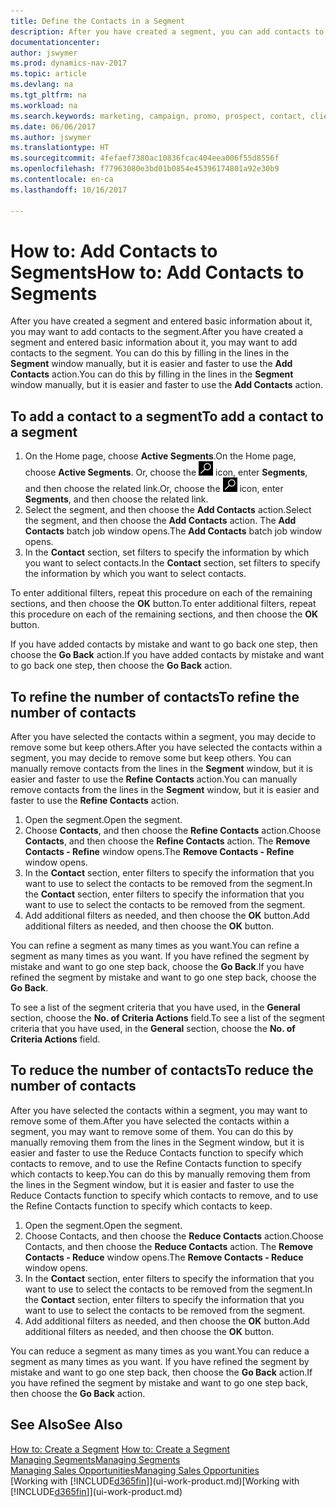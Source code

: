 ```yaml
---
title: Define the Contacts in a Segment
description: After you have created a segment, you can add contacts to the segment, for example, as part of a marketing campaign targeting particular customers or clients.
documentationcenter: 
author: jswymer
ms.prod: dynamics-nav-2017
ms.topic: article
ms.devlang: na
ms.tgt_pltfrm: na
ms.workload: na
ms.search.keywords: marketing, campaign, promo, prospect, contact, client, customer
ms.date: 06/06/2017
ms.author: jswymer
ms.translationtype: HT
ms.sourcegitcommit: 4fefaef7380ac10836fcac404eea006f55d8556f
ms.openlocfilehash: f77963080e3bd01b0854e45396174801a92e30b9
ms.contentlocale: en-ca
ms.lasthandoff: 10/16/2017

---
```

# <a name="how-to-add-contacts-to-segments"></a><span data-ttu-id="d6ff3-103">How to: Add Contacts to Segments</span><span class="sxs-lookup"><span data-stu-id="d6ff3-103">How to: Add Contacts to Segments</span></span>
<span data-ttu-id="d6ff3-104">After you have created a segment and entered basic information about it, you may want to add contacts to the segment.</span><span class="sxs-lookup"><span data-stu-id="d6ff3-104">After you have created a segment and entered basic information about it, you may want to add contacts to the segment.</span></span> <span data-ttu-id="d6ff3-105">You can do this by filling in the lines in the **Segment** window manually, but it is easier and faster to use the **Add Contacts** action.</span><span class="sxs-lookup"><span data-stu-id="d6ff3-105">You can do this by filling in the lines in the **Segment** window manually, but it is easier and faster to use the **Add Contacts** action.</span></span>

## <a name="to-add-a-contact-to-a-segment"></a><span data-ttu-id="d6ff3-106">To add a contact to a segment</span><span class="sxs-lookup"><span data-stu-id="d6ff3-106">To add a contact to a segment</span></span>
1. <span data-ttu-id="d6ff3-107">On the Home page, choose **Active Segments**.</span><span class="sxs-lookup"><span data-stu-id="d6ff3-107">On the Home page, choose **Active Segments**.</span></span> <span data-ttu-id="d6ff3-108">Or, choose the ![Search for Page or Report](media/ui-search/search_small.png "Search for Page or Report icon") icon, enter **Segments**, and then choose the related link.</span><span class="sxs-lookup"><span data-stu-id="d6ff3-108">Or, choose the ![Search for Page or Report](media/ui-search/search_small.png "Search for Page or Report icon") icon, enter **Segments**, and then choose the related link.</span></span>  
2. <span data-ttu-id="d6ff3-109">Select the segment, and then choose the **Add Contacts** action.</span><span class="sxs-lookup"><span data-stu-id="d6ff3-109">Select the segment, and then choose the **Add Contacts** action.</span></span> <span data-ttu-id="d6ff3-110">The **Add Contacts** batch job window opens.</span><span class="sxs-lookup"><span data-stu-id="d6ff3-110">The **Add Contacts** batch job window opens.</span></span>
3. <span data-ttu-id="d6ff3-111">In the **Contact** section, set filters to specify the information by which you want to select contacts.</span><span class="sxs-lookup"><span data-stu-id="d6ff3-111">In the **Contact** section, set filters to specify the information by which you want to select contacts.</span></span>

<span data-ttu-id="d6ff3-112">To enter additional filters, repeat this procedure on each of the remaining sections, and then choose the **OK** button.</span><span class="sxs-lookup"><span data-stu-id="d6ff3-112">To enter additional filters, repeat this procedure on each of the remaining sections, and then choose the **OK** button.</span></span>

<span data-ttu-id="d6ff3-113">If you have added contacts by mistake and want to go back one step, then choose the **Go Back** action.</span><span class="sxs-lookup"><span data-stu-id="d6ff3-113">If you have added contacts by mistake and want to go back one step, then choose the **Go Back** action.</span></span>

## <a name="to-refine-the-number-of-contacts"></a><span data-ttu-id="d6ff3-114">To refine the number of contacts</span><span class="sxs-lookup"><span data-stu-id="d6ff3-114">To refine the number of contacts</span></span>
<span data-ttu-id="d6ff3-115">After you have selected the contacts within a segment, you may decide to remove some but keep others.</span><span class="sxs-lookup"><span data-stu-id="d6ff3-115">After you have selected the contacts within a segment, you may decide to remove some but keep others.</span></span> <span data-ttu-id="d6ff3-116">You can manually remove contacts from the lines in the **Segment** window, but it is easier and faster to use the **Refine Contacts** action.</span><span class="sxs-lookup"><span data-stu-id="d6ff3-116">You can manually remove contacts from the lines in the **Segment** window, but it is easier and faster to use the **Refine Contacts** action.</span></span>

1. <span data-ttu-id="d6ff3-117">Open the segment.</span><span class="sxs-lookup"><span data-stu-id="d6ff3-117">Open the segment.</span></span>
2. <span data-ttu-id="d6ff3-118">Choose **Contacts**, and then choose the **Refine Contacts** action.</span><span class="sxs-lookup"><span data-stu-id="d6ff3-118">Choose **Contacts**, and then choose the **Refine Contacts** action.</span></span> <span data-ttu-id="d6ff3-119">The **Remove Contacts - Refine** window opens.</span><span class="sxs-lookup"><span data-stu-id="d6ff3-119">The **Remove Contacts - Refine** window opens.</span></span>
3. <span data-ttu-id="d6ff3-120">In the **Contact** section, enter filters to specify the information that you want to use to select the contacts to be removed from the segment.</span><span class="sxs-lookup"><span data-stu-id="d6ff3-120">In the **Contact** section, enter filters to specify the information that you want to use to select the contacts to be removed from the segment.</span></span>
4. <span data-ttu-id="d6ff3-121">Add additional filters as needed, and then choose the **OK** button.</span><span class="sxs-lookup"><span data-stu-id="d6ff3-121">Add additional filters as needed, and then choose the **OK** button.</span></span>

<span data-ttu-id="d6ff3-122">You can refine a segment as many times as you want.</span><span class="sxs-lookup"><span data-stu-id="d6ff3-122">You can refine a segment as many times as you want.</span></span> <span data-ttu-id="d6ff3-123">If you have refined the segment by mistake and want to go one step back, choose the **Go Back**.</span><span class="sxs-lookup"><span data-stu-id="d6ff3-123">If you have refined the segment by mistake and want to go one step back, choose the **Go Back**.</span></span>

<span data-ttu-id="d6ff3-124">To see a list of the segment criteria that you have used, in the **General** section, choose the **No. of Criteria Actions** field.</span><span class="sxs-lookup"><span data-stu-id="d6ff3-124">To see a list of the segment criteria that you have used, in the **General** section, choose the **No. of Criteria Actions** field.</span></span>

## <a name="to-reduce-the-number-of-contacts"></a><span data-ttu-id="d6ff3-125">To reduce the number of contacts</span><span class="sxs-lookup"><span data-stu-id="d6ff3-125">To reduce the number of contacts</span></span>
<span data-ttu-id="d6ff3-126">After you have selected the contacts within a segment, you may want to remove some of them.</span><span class="sxs-lookup"><span data-stu-id="d6ff3-126">After you have selected the contacts within a segment, you may want to remove some of them.</span></span> <span data-ttu-id="d6ff3-127">You can do this by manually removing them from the lines in the Segment window, but it is easier and faster to use the Reduce Contacts function to specify which contacts to remove, and to use the Refine Contacts function to specify which contacts to keep.</span><span class="sxs-lookup"><span data-stu-id="d6ff3-127">You can do this by manually removing them from the lines in the Segment window, but it is easier and faster to use the Reduce Contacts function to specify which contacts to remove, and to use the Refine Contacts function to specify which contacts to keep.</span></span>

1. <span data-ttu-id="d6ff3-128">Open the segment.</span><span class="sxs-lookup"><span data-stu-id="d6ff3-128">Open the segment.</span></span>
2. <span data-ttu-id="d6ff3-129">Choose Contacts, and then choose the **Reduce Contacts** action.</span><span class="sxs-lookup"><span data-stu-id="d6ff3-129">Choose Contacts, and then choose the **Reduce Contacts** action.</span></span> <span data-ttu-id="d6ff3-130">The **Remove Contacts - Reduce** window opens.</span><span class="sxs-lookup"><span data-stu-id="d6ff3-130">The **Remove Contacts - Reduce** window opens.</span></span>
3. <span data-ttu-id="d6ff3-131">In the **Contact** section, enter filters to specify the information that you want to use to select the contacts to be removed from the segment.</span><span class="sxs-lookup"><span data-stu-id="d6ff3-131">In the **Contact** section, enter filters to specify the information that you want to use to select the contacts to be removed from the segment.</span></span>
4. <span data-ttu-id="d6ff3-132">Add additional filters as needed, and then choose the **OK** button.</span><span class="sxs-lookup"><span data-stu-id="d6ff3-132">Add additional filters as needed, and then choose the **OK** button.</span></span>

<span data-ttu-id="d6ff3-133">You can reduce a segment as many times as you want.</span><span class="sxs-lookup"><span data-stu-id="d6ff3-133">You can reduce a segment as many times as you want.</span></span> <span data-ttu-id="d6ff3-134">If you have refined the segment by mistake and want to go one step back, then choose the **Go Back** action.</span><span class="sxs-lookup"><span data-stu-id="d6ff3-134">If you have refined the segment by mistake and want to go one step back, then choose the **Go Back** action.</span></span>

## <a name="see-also"></a><span data-ttu-id="d6ff3-135">See Also</span><span class="sxs-lookup"><span data-stu-id="d6ff3-135">See Also</span></span>
<span data-ttu-id="d6ff3-136">[How to: Create a Segment](marketing-how-create-segment.md) </span><span class="sxs-lookup"><span data-stu-id="d6ff3-136">[How to: Create a Segment](marketing-how-create-segment.md) </span></span>  
[<span data-ttu-id="d6ff3-137">Managing Segments</span><span class="sxs-lookup"><span data-stu-id="d6ff3-137">Managing Segments</span></span>](marketing-segments.md)  
[<span data-ttu-id="d6ff3-138">Managing Sales Opportunities</span><span class="sxs-lookup"><span data-stu-id="d6ff3-138">Managing Sales Opportunities</span></span>](marketing-manage-sales-opportunities.md)  
<span data-ttu-id="d6ff3-139">[Working with [!INCLUDE[d365fin](includes/d365fin_md.md)]](ui-work-product.md)</span><span class="sxs-lookup"><span data-stu-id="d6ff3-139">[Working with [!INCLUDE[d365fin](includes/d365fin_md.md)]](ui-work-product.md)</span></span>  

